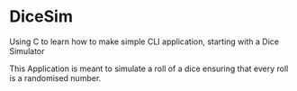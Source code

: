 # DiceSim

Using C to learn how to make simple CLI application, starting with a Dice Simulator

This Application is meant to simulate a roll of a dice ensuring that every roll is a randomised number.
